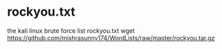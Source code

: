 # rockyou.txt
the kali linux brute force list rockyou.txt
wget https://github.com/mishrasunny174/WordLists/raw/master/rockyou.tar.gz
